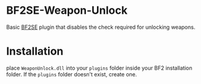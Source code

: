 # BF2SE-Weapon-Unlock
Basic [BF2SE](https://github.com/maguc00/BF2SE) plugin that disables the check required for unlocking weapons.
# Installation
place `WeaponUnlock.dll` into your `plugins` folder inside your BF2 installation folder. If the `plugins` folder doesn't exist, create one.
